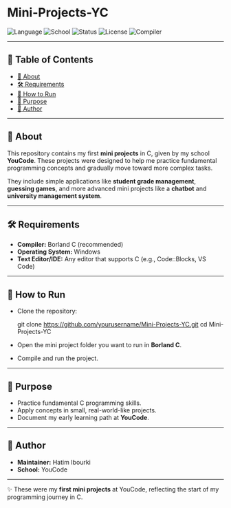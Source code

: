 # Mini-Projects-YC  

![Language](https://img.shields.io/badge/language-C-blue)  ![School](https://img.shields.io/badge/YouCode-School-orange)  ![Status](https://img.shields.io/badge/learning-in%20progress-brightgreen)  ![License](https://img.shields.io/badge/license-MIT-lightgrey)  ![Compiler](https://img.shields.io/badge/compiler-BorlandC-lightgrey)  

---

## 📑 Table of Contents  
- [📌 About](#-about)  
- [🛠️ Requirements](#️-requirements)  
- [🚀 How to Run](#-how-to-run)  
- [🎯 Purpose](#-purpose)  
- [👤 Author](#-author)  

---

## 📌 About  
This repository contains my first **mini projects** in C, given by my school **YouCode**. These projects were designed to help me practice fundamental programming concepts and gradually move toward more complex tasks.  

They include simple applications like **student grade management**, **guessing games**, and more advanced mini projects like a **chatbot** and **university management system**.  

---

## 🛠️ Requirements  
- **Compiler:** Borland C (recommended)  
- **Operating System:** Windows  
- **Text Editor/IDE:** Any editor that supports C (e.g., Code::Blocks, VS Code)  

---

## 🚀 How to Run  

- Clone the repository:


    git clone https://github.com/yourusername/Mini-Projects-YC.git
    cd Mini-Projects-YC

- Open the mini project folder you want to run in **Borland C**.  

- Compile and run the project.  

---

## 🎯 Purpose  
- Practice fundamental C programming skills.  
- Apply concepts in small, real-world-like projects.  
- Document my early learning path at **YouCode**.  

---

## 👤 Author  
- **Maintainer:** Hatim Ibourki 
- **School:** YouCode  

---

✨ These were my **first mini projects** at YouCode, reflecting the start of my programming journey in C.
